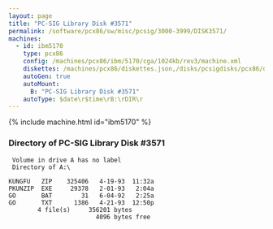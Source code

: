 ```yaml
---
layout: page
title: "PC-SIG Library Disk #3571"
permalink: /software/pcx86/sw/misc/pcsig/3000-3999/DISK3571/
machines:
  - id: ibm5170
    type: pcx86
    config: /machines/pcx86/ibm/5170/cga/1024kb/rev3/machine.xml
    diskettes: /machines/pcx86/diskettes.json,/disks/pcsigdisks/pcx86/diskettes.json
    autoGen: true
    autoMount:
      B: "PC-SIG Library Disk #3571"
    autoType: $date\r$time\rB:\rDIR\r
---
```


{% include machine.html id="ibm5170" %}

### Directory of PC-SIG Library Disk #3571

     Volume in drive A has no label
     Directory of A:\

    KUNGFU   ZIP    325406   4-19-93  11:32a
    PKUNZIP  EXE     29378   2-01-93   2:04a
    GO       BAT        31   6-04-92   2:25a
    GO       TXT      1386   4-21-93  12:50p
            4 file(s)     356201 bytes
                            4096 bytes free
